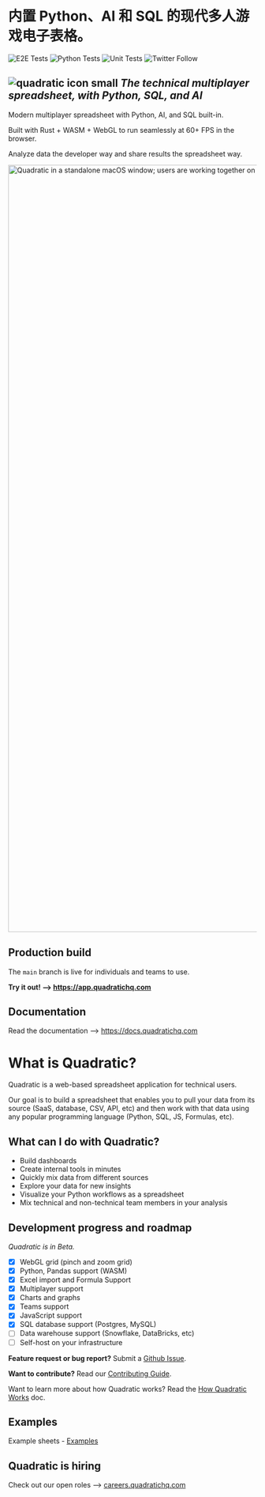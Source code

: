 # 内置 Python、AI 和 SQL 的现代多人游戏电子表格。


![E2E Tests](https://github.com/quadratichq/quadratic/actions/workflows/test-e2e.yml/badge.svg) ![Python Tests](https://github.com/quadratichq/quadratic/actions/workflows/test-python.yml/badge.svg) ![Unit Tests](https://github.com/quadratichq/quadratic/actions/workflows/test-unit.yml/badge.svg)
![Twitter Follow](https://img.shields.io/twitter/follow/QuadraticHQ)

## ![quadratic icon small](https://user-images.githubusercontent.com/3479421/162039117-02f85f2c-e382-4ed8-ac39-64efab17a144.svg) **_The technical multiplayer spreadsheet, with Python, SQL, and AI_**

Modern multiplayer spreadsheet with Python, AI, and SQL built-in.

Built with Rust + WASM + WebGL to run seamlessly at 60+ FPS in the browser.

Analyze data the developer way and share results the spreadsheet way.

<img width="1552" alt="Quadratic in a standalone macOS window; users are working together on a spreadsheet to measure the life expectancy in Canada." src="https://github.com/quadratichq/quadratic/assets/146771258/35724976-5d2b-46f9-b9e9-3fe19468b1af">

## Production build

The `main` branch is live for individuals and teams to use.

**Try it out! ⟶ <https://app.quadratichq.com>**

## Documentation

Read the documentation ⟶ <https://docs.quadratichq.com>

# What is Quadratic?

Quadratic is a web-based spreadsheet application for technical users.

Our goal is to build a spreadsheet that enables you to pull your data from its source (SaaS, database, CSV, API, etc) and then work with that data using any popular programming language (Python, SQL, JS, Formulas, etc).

## What can I do with Quadratic?

- Build dashboards
- Create internal tools in minutes
- Quickly mix data from different sources
- Explore your data for new insights
- Visualize your Python workflows as a spreadsheet
- Mix technical and non-technical team members in your analysis

## Development progress and roadmap

_Quadratic is in Beta._

- [x] WebGL grid (pinch and zoom grid)
- [x] Python, Pandas support (WASM)
- [x] Excel import and Formula Support
- [x] Multiplayer support
- [x] Charts and graphs
- [x] Teams support
- [x] JavaScript support
- [x] SQL database support (Postgres, MySQL)
- [ ] Data warehouse support (Snowflake, DataBricks, etc)
- [ ] Self-host on your infrastructure

**Feature request or bug report?** Submit a [Github Issue](https://github.com/quadratichq/quadratic/issues/new/choose/).

**Want to contribute?** Read our [Contributing Guide](./CONTRIBUTING.md).

Want to learn more about how Quadratic works? Read the [How Quadratic Works](./docs/how_quadratic_works.md) doc.

## Examples

Example sheets - [Examples](https://www.quadratichq.com/examples)

## Quadratic is hiring

Check out our open roles ⟶ [careers.quadratichq.com](https://careers.quadratichq.com)
